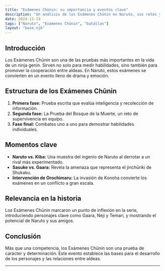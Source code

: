 ```yaml
---
title: "Exámenes Chūnin: su importancia y eventos clave"
description: "Un análisis de los Exámenes Chūnin en Naruto, sus retos y su relevancia en la historia."
date: 2024-11-19
tags: ["Naruto", "Exámenes Chūnin", "batallas"]
layout: "base.njk"
---
```


## Introducción

Los Exámenes Chūnin son una de las pruebas más importantes en la vida de un ninja genin. Sirven no solo para medir habilidades, sino también para promover la cooperación entre aldeas. En Naruto, estos exámenes se convierten en un evento lleno de drama y emoción.

## Estructura de los Exámenes Chūnin

1. **Primera fase:** Prueba escrita que evalúa inteligencia y recolección de información.
2. **Segunda fase:** La Prueba del Bosque de la Muerte, un reto de supervivencia en equipo.
3. **Fase final:** Combates uno a uno para demostrar habilidades individuales.

## Momentos clave

- **Naruto vs. Kiba:** Una muestra del ingenio de Naruto al derrotar a un rival más experimentado.
- **Sasuke vs. Gaara:** Revela la amenaza que representa el jinchūriki de Shukaku.
- **Intervención de Orochimaru:** La invasión de Konoha convierte los exámenes en un conflicto a gran escala.

## Relevancia en la historia

Los Exámenes Chūnin marcaron un punto de inflexión en la serie, introduciendo personajes clave como Gaara, Neji y Temari, y mostrando el potencial de Naruto y sus amigos.

## Conclusión

Más que una competencia, los Exámenes Chūnin son una prueba de carácter y determinación. Este evento establece las bases para el desarrollo de los personajes y las relaciones entre aldeas.

---

